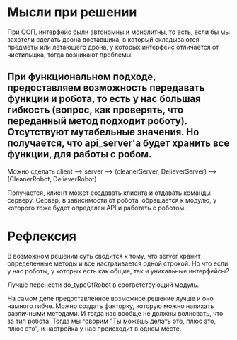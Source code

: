 
# Мысли при решении

При ООП, интерфейс были автономны и монолитны, то есть, если бы мы захотели сделать дрона доставщика, в который складываются предметы или 
летающего дрона, у которых интерфейс отличается от чистильщка, тогда возникают проблемы.

При функциональном подходе, предоставляем возможность передавать функции и робота, то есть у нас большая гибкость (вопрос, как проверять, что переданный метод подходит роботу). Отсутствуют мутабельные значения.
Но получается, что api_server'a будет хранить все функции, для работы с робом.
---
Можно сделать client --> server --> (cleanerServer, DelieverServer) --> (CleanerRobot, DelieverRobot)

Получается, клиент может создавать клиента и отдавать команды серверу. Сервер, в зависимости от робота, обращается к модулю, у которого тоже будет определен API
и работать с роботом..

# Рефлексия

В возможном решении суть сводится к тому, что server хранит определенные методы и все настраивается одной строкой. Но что если у нас роботы, у которых есть как общие,
так и уникальные интерфейсы? 

Лучше перенести do_typeOfRobot в соответствующий модуль. 

На самом деле предоставленное возможное решение лучше и оно намного гибче. Можно создать факторку, которую можно напихать различными методами. И тогда нас вообще не должны волновать, что за тип робота. Тогда мы говорим "Ты можешь делать это, плюс это, плюс это", и настройка у нас происходит в одном месте. 

